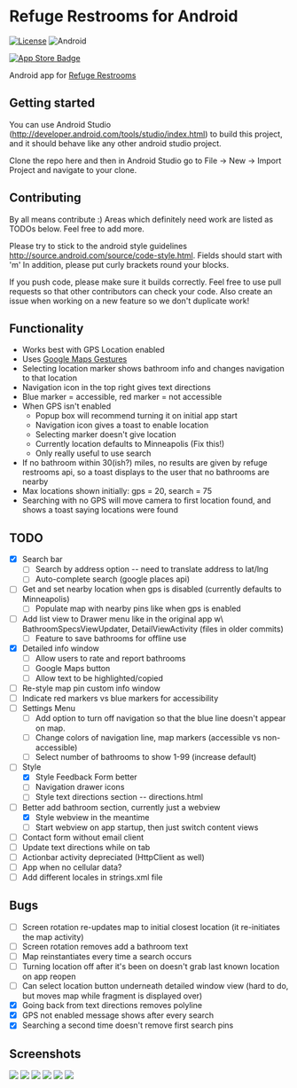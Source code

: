 # Refuge Restrooms for Android
[![License](https://img.shields.io/badge/license-AGPL-lightgrey.svg)](https://raw.githubusercontent.com/RefugeRestrooms/refugerestrooms-ios/master/LICENSE)
![Android](https://img.shields.io/badge/platform-android-lightgrey.svg)

[![App Store Badge](https://raw.githubusercontent.com/RefugeRestrooms/refugerestrooms/e1b38c4018a25484d2a47befd6800ebf8b97b5bf/app/assets/images/play-store.png)](https://play.google.com/store/apps/details?id=org.refugerestrooms)

Android app for [Refuge Restrooms](http://www.refugerestrooms.org/)

## Getting started
You can use Android Studio (http://developer.android.com/tools/studio/index.html) to build this project, and it should behave like any other android studio project.

Clone the repo here and then in Android Studio go to File -> New -> Import Project and navigate to your clone.

## Contributing
By all means contribute :) Areas which definitely need work are listed as TODOs below. Feel free to add more.

Please try to stick to the android style guidelines http://source.android.com/source/code-style.html. Fields should start with 'm'
In addition, please put curly brackets round your blocks.

If you push code, please make sure it builds correctly. Feel free to use pull requests so that other contributors can check your code. Also create an issue when working on a new feature so we don't duplicate work!

## Functionality
- Works best with GPS Location enabled
- Uses [Google Maps Gestures](https://support.google.com/gmm/answer/3139292?hl=en)
- Selecting location marker shows bathroom info and changes navigation to that location
- Navigation icon in the top right gives text directions
- Blue marker = accessible, red marker = not accessible
- When GPS isn't enabled
  - Popup box will recommend turning it on initial app start
  - Navigation icon gives a toast to enable location
  - Selecting marker doesn't give location
  - Currently location defaults to Minneapolis (Fix this!)
  - Only really useful to use search
- If no bathroom within 30(ish?) miles, no results are given by refuge restrooms api, so a toast displays to the user that no bathrooms are nearby
- Max locations shown initially: gps = 20, search = 75
- Searching with no GPS will move camera to first location found, and shows a toast saying locations were found

## TODO
- [x] Search bar
  - [ ] Search by address option -- need to translate address to lat/lng
  - [ ] Auto-complete search (google places api)
- [ ] Get and set nearby location when gps is disabled (currently defaults to Minneapolis)
	- [ ] Populate map with nearby pins like when gps is enabled
- [ ] Add list view to Drawer menu like in the original app w\ BathroomSpecsViewUpdater, DetailViewActivity (files in older commits)
  - [ ] Feature to save bathrooms for offline use
- [x] Detailed info window
  - [ ] Allow users to rate and report bathrooms
  - [ ] Google Maps button
  - [ ] Allow text to be highlighted/copied
- [ ] Re-style map pin custom info window
- [ ] Indicate red markers vs blue markers for accessibility
- [ ] Settings Menu
  - [ ] Add option to turn off navigation so that the blue line doesn't appear on map.
  - [ ] Change colors of navigation line, map markers (accessible vs non-accessible)
  - [ ] Select number of bathrooms to show 1-99 (increase default)
- [ ] Style
  - [x] Style Feedback Form better
  - [ ] Navigation drawer icons
  - [ ] Style text directions section -- directions.html
- [ ] Better add bathroom section, currently just a webview
  - [x] Style webview in the meantime
  - [ ] Start webview on app startup, then just switch content views
- [ ] Contact form without email client
- [ ] Update text directions while on tab
- [ ] Actionbar activity depreciated (HttpClient as well)
- [ ] App when no cellular data?
- [ ] Add different locales in strings.xml file

## Bugs
- [ ] Screen rotation re-updates map to initial closest location (it re-initiates the map activity)
- [ ] Screen rotation removes add a bathroom text
- [ ] Map reinstantiates every time a search occurs
- [ ] Turning location off after it's been on doesn't grab last known location on app reopen
- [ ] Can select location button underneath detailed window view (hard to do, but moves map while fragment is displayed over)
- [x] Going back from text directions removes polyline
- [x] GPS not enabled message shows after every search
- [x] Searching a second time doesn't remove first search pins

## Screenshots
![](/app/src/main/res/drawable-hdpi/Screenshots/screen1.png?raw=true)
![](/app/src/main/res/drawable-hdpi/Screenshots/screen2.png?raw=true)
![](/app/src/main/res/drawable-hdpi/Screenshots/screen3.png?raw=true)
![](/app/src/main/res/drawable-hdpi/Screenshots/screen4.png?raw=true)
![](/app/src/main/res/drawable-hdpi/Screenshots/screen5.png?raw=true)
![](/app/src/main/res/drawable-hdpi/Screenshots/screen6.png?raw=true)
